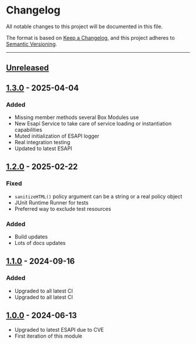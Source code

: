 # Changelog

All notable changes to this project will be documented in this file.

The format is based on [Keep a Changelog](https://keepachangelog.com/en/1.0.0/),
and this project adheres to [Semantic Versioning](https://semver.org/spec/v2.0.0.html).

* * *

## [Unreleased]

## [1.3.0] - 2025-04-04

### Added

- Missing member methods several Box Modules use
- New Esapi Service to take care of service loading or instantiation capabilities
- Muted initialization of ESAPI logger
- Real integration testing
- Updated to latest ESAPI

## [1.2.0] - 2025-02-22

### Fixed

- `sanitizeHTML()` policy argument can be a string or a real policy object
- JUnit Runtime Runner for tests
- Preferred way to exclude test resources

### Added

- Build updates
- Lots of docs updates

## [1.1.0] - 2024-09-16

### Added

- Upgraded to all latest CI
- Upgraded to all latest CI

## [1.0.0] - 2024-06-13

- Upgraded to latest ESAPI due to CVE
- First iteration of this module

[Unreleased]: https://github.com/ortus-boxlang/bx-esapi/compare/v1.3.0...HEAD

[1.3.0]: https://github.com/ortus-boxlang/bx-esapi/compare/v1.2.0...v1.3.0

[1.2.0]: https://github.com/ortus-boxlang/bx-esapi/compare/v1.1.0...v1.2.0

[1.1.0]: https://github.com/ortus-boxlang/bx-esapi/compare/v1.0.0...v1.1.0

[1.0.0]: https://github.com/ortus-boxlang/bx-esapi/compare/251f3772e721f1f7aea3f7d2e2da602b8af97a40...v1.0.0
